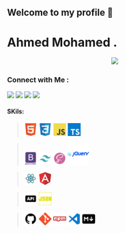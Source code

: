 ## Welcome to my profile 👋

# Ahmed Mohamed .

<p align="center">
  <a href="https://github.com/DenverCoder1/readme-typing-svg"><img src="https://readme-typing-svg.herokuapp.com/?lines=Front-end%20developer;Always%20learning;Always%20Search&font=Fira%20Code&center=true&width=440&height=45&color=238636&vCenter=true&size=22"></a>
  
</p>


### Connect with Me :

<a href="mailto:ahmedmohamedprofile@gmail.com" target="_blank"><img src="https://img.shields.io/badge/-Ahmed%20Mohamed-0077B5?style=for-the-badge&logo=Gmail&logoColor=red"/></a>  <a href="https://www.linkedin.com/in/ahmed-mohamed-ag/" target="_blank"><img src="https://img.shields.io/badge/-Ahmed%20Mohamed-0077B5?style=for-the-badge&logo=Linkedin&logoColor=white"/></a>   <a href="https://wa.me/201151101537" target="_blank"><img src="https://img.shields.io/badge/-Ahmed%20Mohamed-238636?style=for-the-badge&logo=Whatsapp&logoColor=white"/></a>  <a href="https://www.youtube.com/channel/UCMRvoTYVX93KCq3xZcPcDqA" target="_blank"><img src="https://img.shields.io/badge/-Ahmed%20Mohamed-red?style=for-the-badge&logo=Youtube&logoColor=white"/></a>

#### SKils:

> <img src = 'https://github.com/ahmedmohamedag/ahmedmohamedag/blob/main/image/html.svg' style='margin: 10' width='30'/>  <img src = 'https://github.com/ahmedmohamedag/ahmedmohamedag/blob/main/image/css.svg' width='30'/>  <img src = 'https://github.com/ahmedmohamedag/ahmedmohamedag/blob/main/image/js.svg' width='30'/> <img src = 'https://github.com/ahmedmohamedag/ahmedmohamedag/blob/main/image/typescript.svg' width='30'/>

> <img src = 'https://github.com/ahmedmohamedag/ahmedmohamedag/blob/main/image/bootstrap.svg' width='30'/>  <img src = 'https://github.com/ahmedmohamedag/ahmedmohamedag/blob/main/image/tailwind.svg' width='30'/>  <img src = 'https://github.com/ahmedmohamedag/ahmedmohamedag/blob/main/image/scss2-svgrepo-com.svg' width='30'/>  <img src = 'https://github.com/ahmedmohamedag/ahmedmohamedag/blob/main/image/jquery.svg' width='50'/>

> <img src = 'https://github.com/ahmedmohamedag/ahmedmohamedag/blob/main/image/react.svg' width='30'/> <img src = 'https://github.com/ahmedmohamedag/ahmedmohamedag/blob/main/image/angular-icon-svgrepo-com.svg' width='30'/>

> <img src = 'https://github.com/ahmedmohamedag/ahmedmohamedag/blob/main/image/api-svgrepo-com.svg' width='30'/>  <img src = 'https://github.com/ahmedmohamedag/ahmedmohamedag/blob/main/image/json-svgrepo-com.svg' width='30'/>

> <img src = 'https://github.com/ahmedmohamedag/ahmedmohamedag/blob/main/image/github-svgrepo-com.svg' width='30'/>  <img src = 'https://github.com/ahmedmohamedag/ahmedmohamedag/blob/main/image/git.svg' width='30'/> <img src = 'https://github.com/ahmedmohamedag/ahmedmohamedag/blob/main/image/npm-svgrepo-com.svg' width='30'/> <img src = 'https://github.com/ahmedmohamedag/ahmedmohamedag/blob/main/image/vscode2-svgrepo-com.svg' width='30'/>  <img src = 'https://github.com/ahmedmohamedag/ahmedmohamedag/blob/main/image/markdown-svgrepo-com.svg' width='30'/> 

 










